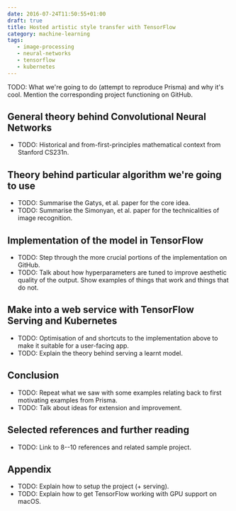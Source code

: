 ```yaml
---
date: 2016-07-24T11:50:55+01:00
draft: true
title: Hosted artistic style transfer with TensorFlow
category: machine-learning
tags:
   - image-processing
   - neural-networks
   - tensorflow
   - kubernetes
---
```


TODO: What we're going to do (attempt to reproduce Prisma) and why
it's cool. Mention the corresponding project functioning on GitHub.

## General theory behind Convolutional Neural Networks

- TODO: Historical and from-first-principles mathematical context from
  Stanford CS231n.

## Theory behind particular algorithm we're going to use

- TODO: Summarise the Gatys, et al. paper for the core idea.
- TODO: Summarise the Simonyan, et al. paper for the technicalities of
  image recognition.

## Implementation of the model in TensorFlow

- TODO: Step through the more crucial portions of the implementation
  on GitHub.
- TODO: Talk about how hyperparameters are tuned to improve aesthetic
  quality of the output. Show examples of things that work and things
  that do not.

## Make into a web service with TensorFlow Serving and Kubernetes

- TODO: Optimisation of and shortcuts to the implementation above to
  make it suitable for a user-facing app.
- TODO: Explain the theory behind serving a learnt model.

## Conclusion

- TODO: Repeat what we saw with some examples relating back to first
  motivating examples from Prisma.
- TODO: Talk about ideas for extension and improvement.


## Selected references and further reading

- TODO: Link to 8--10 references and related sample project.

## Appendix

- TODO: Explain how to setup the project (+ serving).
- TODO: Explain how to get TensorFlow working with GPU support on
  macOS.
